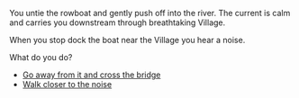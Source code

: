 You untie the rowboat and gently push off into the river. The current is calm and carries you downstream through breathtaking Village.

When you stop dock the boat near the Village you hear a noise. 

What do you do?

- [Go away from it and cross the bridge](cross_bridge.md)
- [Walk closer to the noise](cabin_path.md)
